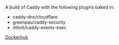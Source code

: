 A build of Caddy with the following plugins baked in:

* caddy-dns/cloudflare
* greenpau/caddy-security
* mholt/caddy-events-exec

[Dockerhub](https://hub.docker.com/r/lightswitchr/caddy-with-plugins)
